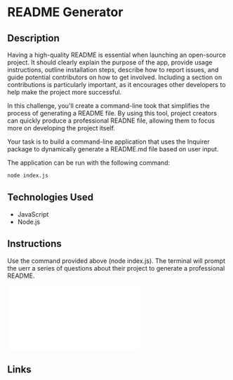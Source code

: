 # README Generator 


## Description
Having a high-quality README is essential when launching an open-source project. It should clearly explain the purpose of the app, provide usage instructions, outline installation steps, describe how to report issues, and guide potential contributors on how to get involved. Including a section on contributions is particularly important, as it encourages other developers to help make the project more successful. 

In this challenge, you'll create a command-line took that simplifies the process of generating a README file. By using this tool, project creators can quickly produce a professional READNE file, allowing them to focus more on developing the project itself. 

Your task is to build a command-line application that uses the Inquirer package to dynamically generate a README.md file based on user input.

The application can be run with the following command:

```bash
node index.js
```

## Technologies Used 
- JavaScript
- Node.js

## Instructions
Use the command provided above (node index.js). The terminal will prompt the uerr a series of questions about their project to generate a professional README. 

![alt text](./Pictures.Instrctions.pdf)


## Links

